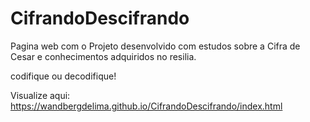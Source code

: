 # CifrandoDescifrando
Pagina web com o Projeto desenvolvido com estudos sobre a Cifra de Cesar e conhecimentos adquiridos no resilia.

codifique ou decodifique!

Visualize aqui: https://wandbergdelima.github.io/CifrandoDescifrando/index.html
